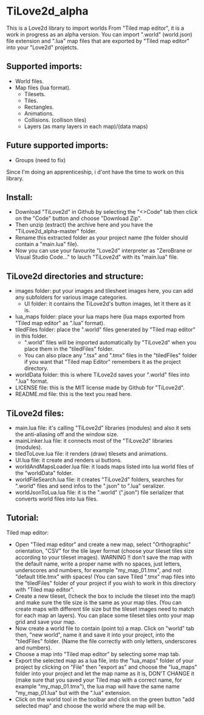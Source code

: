 # TiLove2d_alpha
This is a Love2d library to import worlds From "Tiled map editor", it is a work in progress as an alpha version.
You can import ".world" (world.json) file extension and ".lua" map files that are exported by "Tiled map editor" into your "Love2d" projetcts.

Supported imports:
------------------
- World files.
- Map files (lua format).
  - Tilesets.
  - Tiles.
  - Rectangles.
  - Animations.
  - Collisions. (collison tiles)
  - Layers (as many layers in each map)/(data maps)

Future supported imports:
-------------------------
- Groups (need to fix)

Since I'm doing an apprenticeship, i d'ont have the time to work on this library.

Install:
--------
- Download "TiLove2d" in Github by selecting the "<>Code" tab then click on the "Code" button and choose "Download Zip".
- Then unzip (extract) the archive here and you have the "TiLove2d_alpha-master" folder.
- Rename this extracted folder as your project name (the folder should contain a "main.lua" file).
- Now you can use your favourite "Love2d" interpreter as "ZeroBrane or Visual Studio Code..." to lauch "TiLove2d" with its "main.lua" file.

TiLove2d directories and structure:
-----------------------------------
- images folder: put your images and tilesheet images here, you can add any subfolders for various image categories.
  - UI folder: it contains the TiLove2d's button images, let it there as it is.
- lua_maps folder: place your lua maps here (lua maps exported from "Tiled map editor" as ".lua" format).
- tiledFiles folder: place the ".world" files generated by "Tiled map editor" in this folder.
  - ".world" files will be imported automatically by "TiLove2d" when you place them in the "tiledFiles" folder.
  - You can also place any ".tsx" and ".tmx" files in the "tiledFiles" folder if you want that "Tiled map Editor" remembers it as the project directory.
- worldData folder: this is where TiLove2d saves your ".world" files into ".lua" format.
- LICENSE file: this is the MIT license made by Github for "TiLove2d".
- README.md file: this is the text you read here.

TiLove2d files:
---------------
- main.lua file: it's calling "TiLove2d" libraries (modules) and also it sets the anti-aliasing off and the window size.
- mainLinker.lua file: it connects most of the "TiLove2d" libraries (modules).
- tiledToLove.lua file: it renders (draw) tilesets and animations.
- UI.lua file: it create and renders ui buttons.
- worldAndMapsLoader.lua file: it loads maps listed into lua world files of the "worldData" folder.
- worldFileSearch.lua file: it creates "TiLove2d" folders, searches for ".world" files and send infos to the ".json" to ".lua" seralizer.
- worldJsonToLua.lua file: it is the ".world" (".json") file serializer that converts world files into lua files.

Tutorial:
---------
Tiled map editor:
- Open "Tiled map editor" and create a new map, select "Orthographic" orientation, "CSV" for the tile layer format (choose your tileset tiles size according to your tileset images). WARNING !! don't save the map with the default name, write a proper name with no spaces, just letters, underscores and numbers, for example "my_map_01.tmx", and not "default title.tmx" with spaces! (You can save Tiled ".tmx" map files into the "tiledFiles" folder of your project if you wish to work in this directory with "Tiled map editor".
- Create a new tileset, (!check the box to include the tileset into the map!) and make sure the tile size is the same as your map tiles. (You can create maps with different tile size but the tileset images need to match for each map an layers). You can place some tileset tiles onto your map grid and save your map.
- Now create a world file to contain (point to) a map. Click on "world" tab then, "new world", name it and save it into your project, into the "tiledFiles" folder. (Name the file correctly with only letters, underscores and numbers).
- Choose a map into "Tiled map editor" by selecting some map tab.
- Export the selected map as a lua file, into the "lua_maps" folder of your project by clicking on "File" then "export as" and choose the "lua_maps" folder into your project and let the map name as it is, DON'T CHANGE it (make sure that you saved your Tiled map with a correct name, for example "my_map_01.tmx"), the lua map will have the same name "my_map_01.lua" but with the ".lua" extension.
- Click on the world tool in the toolbar and click on the green button "add selected map" and choose the world where the map will be.

